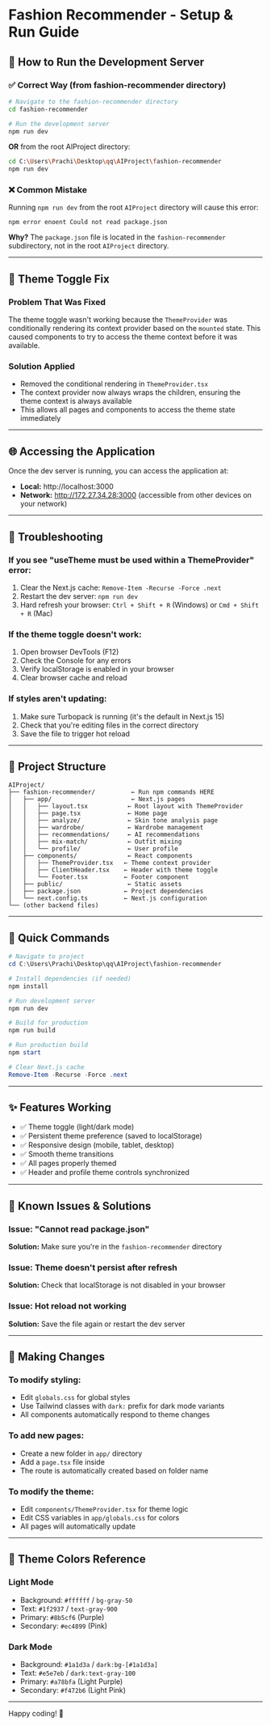 # Fashion Recommender - Setup & Run Guide

## 🚀 How to Run the Development Server

### ✅ Correct Way (from fashion-recommender directory)

```bash
# Navigate to the fashion-recommender directory
cd fashion-recommender

# Run the development server
npm run dev
```

**OR** from the root AIProject directory:

```bash
cd C:\Users\Prachi\Desktop\qq\AIProject\fashion-recommender
npm run dev
```

### ❌ Common Mistake

Running `npm run dev` from the root `AIProject` directory will cause this error:
```
npm error enoent Could not read package.json
```

**Why?** The `package.json` file is located in the `fashion-recommender` subdirectory, not in the root `AIProject` directory.

---

## 🎨 Theme Toggle Fix

### Problem That Was Fixed
The theme toggle wasn't working because the `ThemeProvider` was conditionally rendering its context provider based on the `mounted` state. This caused components to try to access the theme context before it was available.

### Solution Applied
- Removed the conditional rendering in `ThemeProvider.tsx`
- The context provider now always wraps the children, ensuring the theme context is always available
- This allows all pages and components to access the theme state immediately

---

## 🌐 Accessing the Application

Once the dev server is running, you can access the application at:

- **Local:** http://localhost:3000
- **Network:** http://172.27.34.28:3000 (accessible from other devices on your network)

---

## 🔧 Troubleshooting

### If you see "useTheme must be used within a ThemeProvider" error:
1. Clear the Next.js cache: `Remove-Item -Recurse -Force .next`
2. Restart the dev server: `npm run dev`
3. Hard refresh your browser: `Ctrl + Shift + R` (Windows) or `Cmd + Shift + R` (Mac)

### If the theme toggle doesn't work:
1. Open browser DevTools (F12)
2. Check the Console for any errors
3. Verify localStorage is enabled in your browser
4. Clear browser cache and reload

### If styles aren't updating:
1. Make sure Turbopack is running (it's the default in Next.js 15)
2. Check that you're editing files in the correct directory
3. Save the file to trigger hot reload

---

## 📁 Project Structure

```
AIProject/
├── fashion-recommender/          ← Run npm commands HERE
│   ├── app/                      ← Next.js pages
│   │   ├── layout.tsx           ← Root layout with ThemeProvider
│   │   ├── page.tsx             ← Home page
│   │   ├── analyze/             ← Skin tone analysis page
│   │   ├── wardrobe/            ← Wardrobe management
│   │   ├── recommendations/     ← AI recommendations
│   │   ├── mix-match/           ← Outfit mixing
│   │   └── profile/             ← User profile
│   ├── components/              ← React components
│   │   ├── ThemeProvider.tsx   ← Theme context provider
│   │   ├── ClientHeader.tsx    ← Header with theme toggle
│   │   └── Footer.tsx          ← Footer component
│   ├── public/                  ← Static assets
│   ├── package.json            ← Project dependencies
│   └── next.config.ts          ← Next.js configuration
└── (other backend files)
```

---

## 🎯 Quick Commands

```powershell
# Navigate to project
cd C:\Users\Prachi\Desktop\qq\AIProject\fashion-recommender

# Install dependencies (if needed)
npm install

# Run development server
npm run dev

# Build for production
npm run build

# Run production build
npm start

# Clear Next.js cache
Remove-Item -Recurse -Force .next
```

---

## ✨ Features Working

- ✅ Theme toggle (light/dark mode)
- ✅ Persistent theme preference (saved to localStorage)
- ✅ Responsive design (mobile, tablet, desktop)
- ✅ Smooth theme transitions
- ✅ All pages properly themed
- ✅ Header and profile theme controls synchronized

---

## 🐛 Known Issues & Solutions

### Issue: "Cannot read package.json"
**Solution:** Make sure you're in the `fashion-recommender` directory

### Issue: Theme doesn't persist after refresh
**Solution:** Check that localStorage is not disabled in your browser

### Issue: Hot reload not working
**Solution:** Save the file again or restart the dev server

---

## 📝 Making Changes

### To modify styling:
- Edit `globals.css` for global styles
- Use Tailwind classes with `dark:` prefix for dark mode variants
- All components automatically respond to theme changes

### To add new pages:
- Create a new folder in `app/` directory
- Add a `page.tsx` file inside
- The route is automatically created based on folder name

### To modify the theme:
- Edit `components/ThemeProvider.tsx` for theme logic
- Edit CSS variables in `app/globals.css` for colors
- All pages will automatically update

---

## 🎨 Theme Colors Reference

### Light Mode
- Background: `#ffffff` / `bg-gray-50`
- Text: `#1f2937` / `text-gray-900`
- Primary: `#8b5cf6` (Purple)
- Secondary: `#ec4899` (Pink)

### Dark Mode
- Background: `#1a1d3a` / `dark:bg-[#1a1d3a]`
- Text: `#e5e7eb` / `dark:text-gray-100`
- Primary: `#a78bfa` (Light Purple)
- Secondary: `#f472b6` (Light Pink)

---

Happy coding! 🚀
